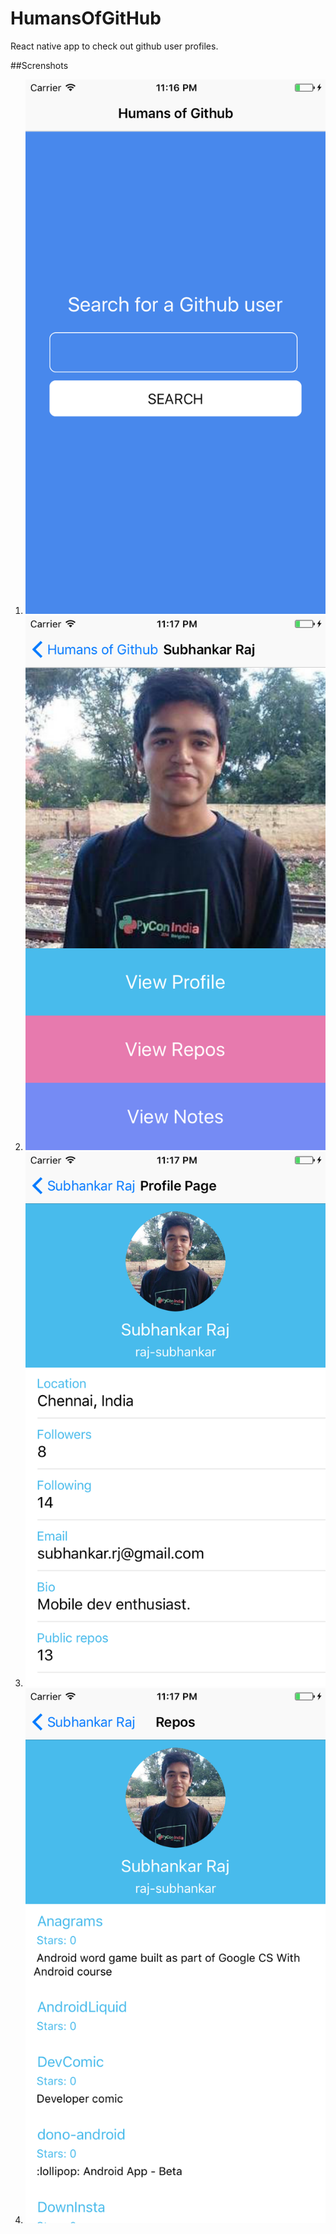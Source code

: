 # HumansOfGitHub
React native app to check out github user profiles. 

##Screnshots
1. ![Search User](screenshots/search.png)
2. ![User Info](screenshots/user.png)
3. ![Profile Page](screenshots/profile.png)
4. ![Repos](screenshots/repos.png)